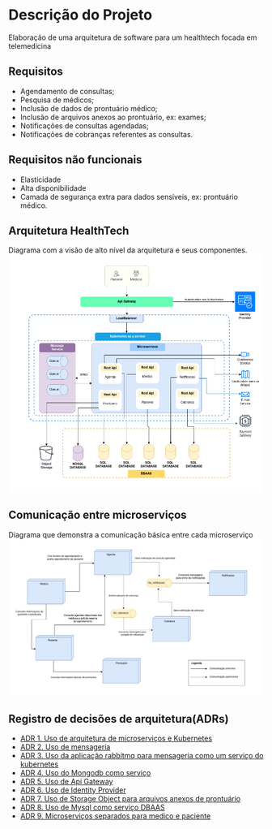 # Descrição do Projeto
Elaboração de uma arquitetura de software para um healthtech focada em telemedicina
## Requisitos 
- Agendamento de consultas;
- Pesquisa de médicos;
- Inclusão de dados de prontuário médico;
- Inclusão de arquivos anexos ao prontuário, ex: exames;
- Notificações de consultas agendadas;
- Notificações de cobranças referentes as consultas.
## Requisitos não funcionais
- Elasticidade
- Alta disponibilidade
- Camada de segurança extra para dados sensíveis, ex: prontuário médico.

## Arquitetura HealthTech
Diagrama com a visão de alto nível da arquitetura e seus componentes.
![Alt text](imgs/arquiteura_solucao_healthtech.png "Arquitetura HealthTech")

## Comunicação entre microserviços
Diagrama que demonstra a comunicação básica entre cada microserviço
![Alt text](imgs/comunicao_microservicos.png "Diagrama de comunicação dos microserviços")

## Registro de decisões de arquitetura(ADRs)
- [ADR 1. Uso de arquitetura de microserviços e Kubernetes](adrs/adr1.md)
- [ADR 2. Uso de mensageria](adrs/adr2.md)
- [ADR 3. Uso da aplicação rabbitmq para mensageria como um serviço do kubernetes](adrs/adr3.md)
- [ADR 4. Uso do Mongodb como serviço](adrs/adr4.md)
- [ADR 5. Uso de Api Gateway](adrs/adr5.md)
- [ADR 6. Uso de Identity Provider](adrs/adr6.md)
- [ADR 7. Uso de Storage Object para arquivos anexos de prontuário](adrs/adr7.md)
- [ADR 8. Uso de Mysql como serviço DBAAS](adrs/adr8.md)
- [ADR 9. Microserviços separados para medico e paciente](adrs/adr9.md)